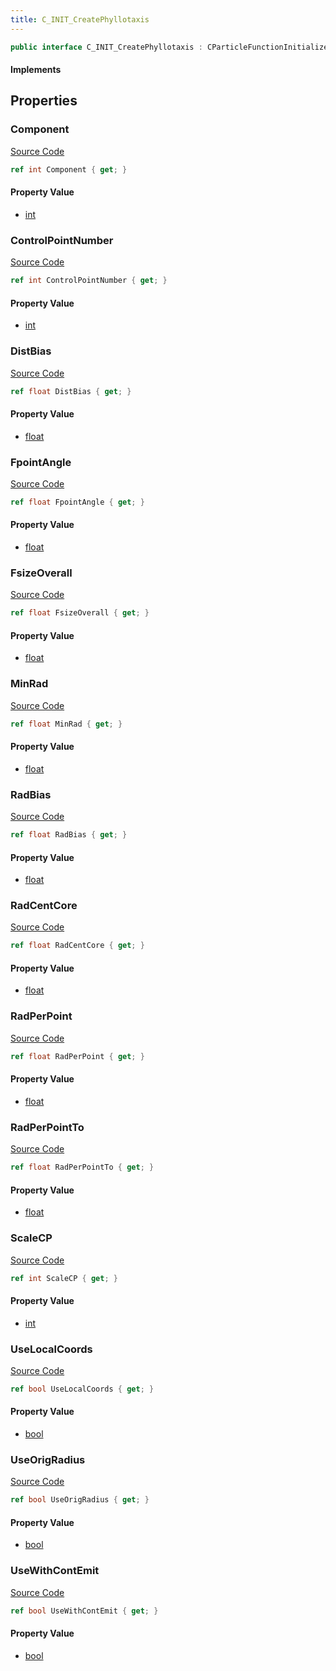 ```yaml
---
title: C_INIT_CreatePhyllotaxis
---
```


```csharp
public interface C_INIT_CreatePhyllotaxis : CParticleFunctionInitializer, CParticleFunction, ISchemaClass<CParticleFunction>, ISchemaClass<CParticleFunctionInitializer>, ISchemaClass<C_INIT_CreatePhyllotaxis>, ISchemaField, ISchemaClass, INativeHandle
```

#### Implements

## Properties

### Component

[Source Code](https://github.com/swiftly-solution/swiftlys2/blob/beta/managed/src/SwiftlyS2.Generated/Schemas/Interfaces/C_INIT_CreatePhyllotaxis.cs#L20)

```csharp
ref int Component { get; }
```

#### Property Value

- [int](https://learn.microsoft.com/dotnet/api/system.int32)

### ControlPointNumber

[Source Code](https://github.com/swiftly-solution/swiftlys2/blob/beta/managed/src/SwiftlyS2.Generated/Schemas/Interfaces/C_INIT_CreatePhyllotaxis.cs#L16)

```csharp
ref int ControlPointNumber { get; }
```

#### Property Value

- [int](https://learn.microsoft.com/dotnet/api/system.int32)

### DistBias

[Source Code](https://github.com/swiftly-solution/swiftlys2/blob/beta/managed/src/SwiftlyS2.Generated/Schemas/Interfaces/C_INIT_CreatePhyllotaxis.cs#L36)

```csharp
ref float DistBias { get; }
```

#### Property Value

- [float](https://learn.microsoft.com/dotnet/api/system.single)

### FpointAngle

[Source Code](https://github.com/swiftly-solution/swiftlys2/blob/beta/managed/src/SwiftlyS2.Generated/Schemas/Interfaces/C_INIT_CreatePhyllotaxis.cs#L28)

```csharp
ref float FpointAngle { get; }
```

#### Property Value

- [float](https://learn.microsoft.com/dotnet/api/system.single)

### FsizeOverall

[Source Code](https://github.com/swiftly-solution/swiftlys2/blob/beta/managed/src/SwiftlyS2.Generated/Schemas/Interfaces/C_INIT_CreatePhyllotaxis.cs#L30)

```csharp
ref float FsizeOverall { get; }
```

#### Property Value

- [float](https://learn.microsoft.com/dotnet/api/system.single)

### MinRad

[Source Code](https://github.com/swiftly-solution/swiftlys2/blob/beta/managed/src/SwiftlyS2.Generated/Schemas/Interfaces/C_INIT_CreatePhyllotaxis.cs#L34)

```csharp
ref float MinRad { get; }
```

#### Property Value

- [float](https://learn.microsoft.com/dotnet/api/system.single)

### RadBias

[Source Code](https://github.com/swiftly-solution/swiftlys2/blob/beta/managed/src/SwiftlyS2.Generated/Schemas/Interfaces/C_INIT_CreatePhyllotaxis.cs#L32)

```csharp
ref float RadBias { get; }
```

#### Property Value

- [float](https://learn.microsoft.com/dotnet/api/system.single)

### RadCentCore

[Source Code](https://github.com/swiftly-solution/swiftlys2/blob/beta/managed/src/SwiftlyS2.Generated/Schemas/Interfaces/C_INIT_CreatePhyllotaxis.cs#L22)

```csharp
ref float RadCentCore { get; }
```

#### Property Value

- [float](https://learn.microsoft.com/dotnet/api/system.single)

### RadPerPoint

[Source Code](https://github.com/swiftly-solution/swiftlys2/blob/beta/managed/src/SwiftlyS2.Generated/Schemas/Interfaces/C_INIT_CreatePhyllotaxis.cs#L24)

```csharp
ref float RadPerPoint { get; }
```

#### Property Value

- [float](https://learn.microsoft.com/dotnet/api/system.single)

### RadPerPointTo

[Source Code](https://github.com/swiftly-solution/swiftlys2/blob/beta/managed/src/SwiftlyS2.Generated/Schemas/Interfaces/C_INIT_CreatePhyllotaxis.cs#L26)

```csharp
ref float RadPerPointTo { get; }
```

#### Property Value

- [float](https://learn.microsoft.com/dotnet/api/system.single)

### ScaleCP

[Source Code](https://github.com/swiftly-solution/swiftlys2/blob/beta/managed/src/SwiftlyS2.Generated/Schemas/Interfaces/C_INIT_CreatePhyllotaxis.cs#L18)

```csharp
ref int ScaleCP { get; }
```

#### Property Value

- [int](https://learn.microsoft.com/dotnet/api/system.int32)

### UseLocalCoords

[Source Code](https://github.com/swiftly-solution/swiftlys2/blob/beta/managed/src/SwiftlyS2.Generated/Schemas/Interfaces/C_INIT_CreatePhyllotaxis.cs#L38)

```csharp
ref bool UseLocalCoords { get; }
```

#### Property Value

- [bool](https://learn.microsoft.com/dotnet/api/system.boolean)

### UseOrigRadius

[Source Code](https://github.com/swiftly-solution/swiftlys2/blob/beta/managed/src/SwiftlyS2.Generated/Schemas/Interfaces/C_INIT_CreatePhyllotaxis.cs#L42)

```csharp
ref bool UseOrigRadius { get; }
```

#### Property Value

- [bool](https://learn.microsoft.com/dotnet/api/system.boolean)

### UseWithContEmit

[Source Code](https://github.com/swiftly-solution/swiftlys2/blob/beta/managed/src/SwiftlyS2.Generated/Schemas/Interfaces/C_INIT_CreatePhyllotaxis.cs#L40)

```csharp
ref bool UseWithContEmit { get; }
```

#### Property Value

- [bool](https://learn.microsoft.com/dotnet/api/system.boolean)

